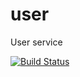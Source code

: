 # user
User service

[![Build Status](https://travis-ci.com/RSOI/user.svg?branch=development)](https://travis-ci.com/RSOI/user.svg?branch=development)
